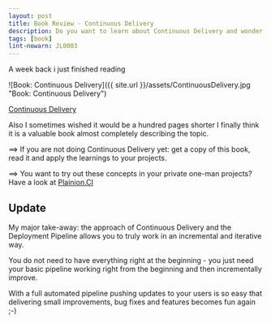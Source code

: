 ```yaml
---
layout: post
title: Book Review - Continuous Delivery
description: Do you want to learn about Continuous Delivery and wonder where to start? Read the book 'Continuous Delivery'
tags: [book]
lint-nowarn: JL0003
---
```


A week back i just finished reading

![Book: Continuous Delivery]({{ site.url }}/assets/ContinuousDelivery.jpg "Book: Continuous Delivery")

[Continuous Delivery](https://www.amazon.com/Continuous-Delivery-Deployment-Automation-Addison-Wesley/dp/0321601912/ref=sr_1_1?ie=UTF8&qid=1483707145&sr=8-1&keywords=continuous+delivery)

Also I sometimes wished it would be a hundred pages shorter I finally think it is a 
valuable book almost completely describing the topic.

==> If you are not doing Continuous Delivery yet: get a copy of this book, read it and apply the learnings 
    to your projects.

==> You want to try out these concepts in your private one-man projects? 
Have a look at [Plainion.CI](https://github.com/ronin4net/Plainion.CI/blob/master/README.md)


## Update

My major take-away: the approach of Continuous Delivery and the Deployment Pipeline allows you to truly work in an incremental and 
iterative way.

You do not need to have everything right at the beginning - you just need your basic pipeline working right from the beginning and 
then incrementally improve.

With a full automated pipeline pushing updates to your users is so easy that delivering small improvements, bug fixes and features 
becomes fun again ;-)

